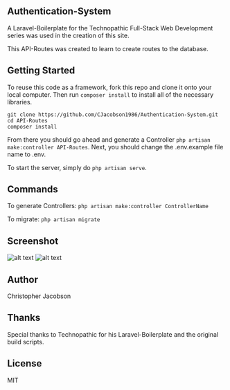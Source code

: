 ## Authentication-System

A Laravel-Boilerplate for the Technopathic Full-Stack Web Development series was used in the creation of this site.

This API-Routes was created to learn to create routes to the database.

## Getting Started
To reuse this code as a framework, fork this repo and clone it onto your local computer. Then run `composer install` to install all of the necessary libraries.
```
git clone https://github.com/CJacobson1986/Authentication-System.git
cd API-Routes
composer install
```

From there you should go ahead and generate a Controller `php artisan make:controller API-Routes`. Next, you should change the .env.example file name to .env.

To start the server, simply do `php artisan serve`.


## Commands
To generate Controllers:
`php artisan make:controller ControllerName`

To migrate:
`php artisan migrate`

## Screenshot
![alt text](http://h4z.it/Image/46f247_outesGetData.PNG "Capture 1")
![alt text](http://h4z.it/Image/f0c2a7_RoutesTables.PNG "Capture 2")

## Author
Christopher Jacobson

## Thanks
Special thanks to Technopathic for his Laravel-Boilerplate and the original build scripts.

## License
MIT
